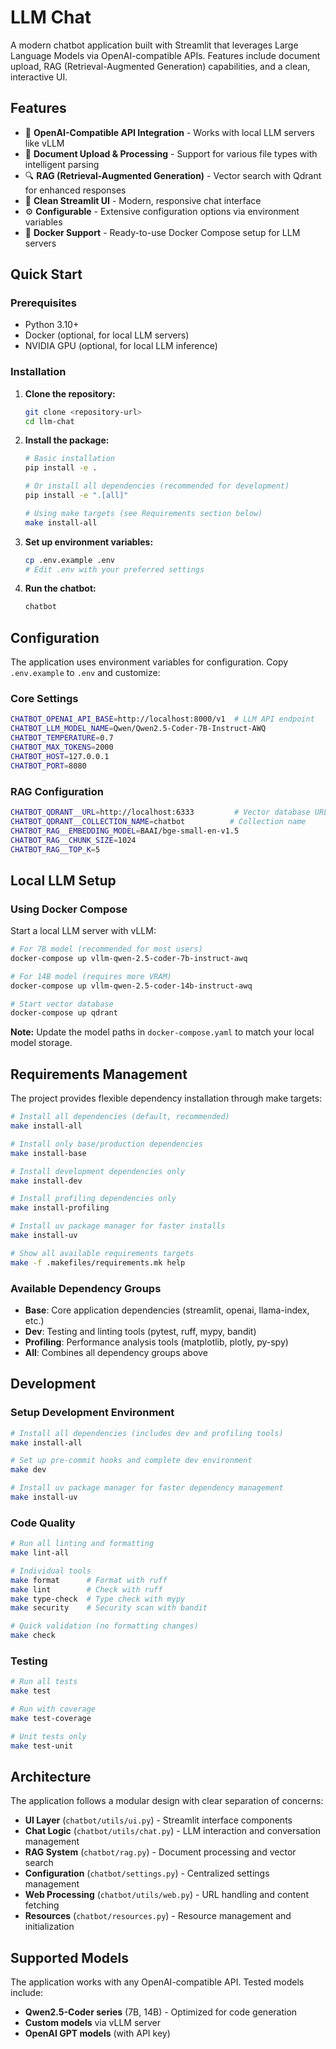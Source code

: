 # LLM Chat

A modern chatbot application built with Streamlit that leverages Large Language Models via OpenAI-compatible APIs. Features include document upload, RAG (Retrieval-Augmented Generation) capabilities, and a clean, interactive UI.

## Features

- 🤖 **OpenAI-Compatible API Integration** - Works with local LLM servers like vLLM
- 📄 **Document Upload & Processing** - Support for various file types with intelligent parsing
- 🔍 **RAG (Retrieval-Augmented Generation)** - Vector search with Qdrant for enhanced responses
- 🎨 **Clean Streamlit UI** - Modern, responsive chat interface
- ⚙️ **Configurable** - Extensive configuration options via environment variables
- 🐳 **Docker Support** - Ready-to-use Docker Compose setup for LLM servers

## Quick Start

### Prerequisites

- Python 3.10+
- Docker (optional, for local LLM servers)
- NVIDIA GPU (optional, for local LLM inference)

### Installation

1. **Clone the repository:**
   ```bash
   git clone <repository-url>
   cd llm-chat
   ```

2. **Install the package:**
   ```bash
   # Basic installation
   pip install -e .
   
   # Or install all dependencies (recommended for development)
   pip install -e ".[all]"
   
   # Using make targets (see Requirements section below)
   make install-all
   ```

3. **Set up environment variables:**
   ```bash
   cp .env.example .env
   # Edit .env with your preferred settings
   ```

4. **Run the chatbot:**
   ```bash
   chatbot
   ```

## Configuration

The application uses environment variables for configuration. Copy `.env.example` to `.env` and customize:

### Core Settings
```bash
CHATBOT_OPENAI_API_BASE=http://localhost:8000/v1  # LLM API endpoint
CHATBOT_LLM_MODEL_NAME=Qwen/Qwen2.5-Coder-7B-Instruct-AWQ
CHATBOT_TEMPERATURE=0.7
CHATBOT_MAX_TOKENS=2000
CHATBOT_HOST=127.0.0.1
CHATBOT_PORT=8080
```

### RAG Configuration
```bash
CHATBOT_QDRANT__URL=http://localhost:6333         # Vector database URL
CHATBOT_QDRANT__COLLECTION_NAME=chatbot          # Collection name
CHATBOT_RAG__EMBEDDING_MODEL=BAAI/bge-small-en-v1.5
CHATBOT_RAG__CHUNK_SIZE=1024
CHATBOT_RAG__TOP_K=5
```

## Local LLM Setup

### Using Docker Compose

Start a local LLM server with vLLM:

```bash
# For 7B model (recommended for most users)
docker-compose up vllm-qwen-2.5-coder-7b-instruct-awq

# For 14B model (requires more VRAM)
docker-compose up vllm-qwen-2.5-coder-14b-instruct-awq

# Start vector database
docker-compose up qdrant
```

**Note:** Update the model paths in `docker-compose.yaml` to match your local model storage.

## Requirements Management

The project provides flexible dependency installation through make targets:

```bash
# Install all dependencies (default, recommended)
make install-all

# Install only base/production dependencies
make install-base

# Install development dependencies only
make install-dev

# Install profiling dependencies only
make install-profiling

# Install uv package manager for faster installs
make install-uv

# Show all available requirements targets
make -f .makefiles/requirements.mk help
```

### Available Dependency Groups

- **Base**: Core application dependencies (streamlit, openai, llama-index, etc.)
- **Dev**: Testing and linting tools (pytest, ruff, mypy, bandit)
- **Profiling**: Performance analysis tools (matplotlib, plotly, py-spy)
- **All**: Combines all dependency groups above

## Development

### Setup Development Environment

```bash
# Install all dependencies (includes dev and profiling tools)
make install-all

# Set up pre-commit hooks and complete dev environment
make dev

# Install uv package manager for faster dependency management
make install-uv
```

### Code Quality

```bash
# Run all linting and formatting
make lint-all

# Individual tools
make format      # Format with ruff
make lint        # Check with ruff  
make type-check  # Type check with mypy
make security    # Security scan with bandit

# Quick validation (no formatting changes)
make check
```

### Testing

```bash
# Run all tests
make test

# Run with coverage
make test-coverage

# Unit tests only
make test-unit
```

## Architecture

The application follows a modular design with clear separation of concerns:

- **UI Layer** (`chatbot/utils/ui.py`) - Streamlit interface components
- **Chat Logic** (`chatbot/utils/chat.py`) - LLM interaction and conversation management  
- **RAG System** (`chatbot/rag.py`) - Document processing and vector search
- **Configuration** (`chatbot/settings.py`) - Centralized settings management
- **Web Processing** (`chatbot/utils/web.py`) - URL handling and content fetching
- **Resources** (`chatbot/resources.py`) - Resource management and initialization

## Supported Models

The application works with any OpenAI-compatible API. Tested models include:

- **Qwen2.5-Coder series** (7B, 14B) - Optimized for code generation
- **Custom models** via vLLM server
- **OpenAI GPT models** (with API key)

